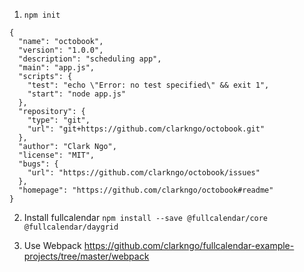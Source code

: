 1. `npm init`
```
{
  "name": "octobook",
  "version": "1.0.0",
  "description": "scheduling app",
  "main": "app.js",
  "scripts": {
    "test": "echo \"Error: no test specified\" && exit 1",
    "start": "node app.js"
  },
  "repository": {
    "type": "git",
    "url": "git+https://github.com/clarkngo/octobook.git"
  },
  "author": "Clark Ngo",
  "license": "MIT",
  "bugs": {
    "url": "https://github.com/clarkngo/octobook/issues"
  },
  "homepage": "https://github.com/clarkngo/octobook#readme"
}
```

2. Install fullcalendar
`npm install --save @fullcalendar/core @fullcalendar/daygrid`

3. Use Webpack
https://github.com/clarkngo/fullcalendar-example-projects/tree/master/webpack
